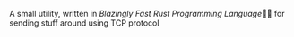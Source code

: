 A small utility, written in $Blazingly$ $Fast$ $Rust$ $Programming$ $Language$🚀🚀 for sending stuff around using TCP protocol